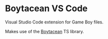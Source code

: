 # Boytacean VS Code

Visual Studio Code extension for Game Boy files.

Makes use of the [Boytacean](https://github.com/joamag/boytacean) TS library.
